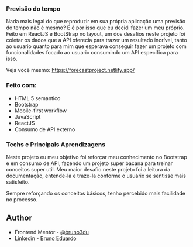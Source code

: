 ### Previsão do tempo

Nada mais legal do que reproduzir em sua própria aplicação uma previsão do tempo não é mesmo?
E é por isso que eu decidi fazer um meu próprio. Feito em ReactJS e BootStrap no layout, um dos desafios neste projeto foi coletar os dados que a API oferecia para trazer um resultado incrível, tanto ao usuario quanto para mim que esperava conseguir fazer um projeto com funcionalidades focado ao usuario consumindo um API especifica para isso.

Veja você mesmo: https://forecastproject.netlify.app/


### Feito com:

- HTML 5 semantico 
- Bootstrap
- Mobile-first workflow
- JavaScript
- ReactJS
- Consumo de API externo

### Techs e Principais Aprendizagens

Neste projeto eu meu objetivo foi reforçar meu conhecimento no Bootstrap e em consumo de API, fazendo um projeto super bacana para treinar conceitos super util. 
Meu maior desafio neste projeto foi a leitura da documentação, entende-la e traze-la conforme o usuário se sentisse mais satisfeito.

Sempre reforçando os conceitos básicos, tenho percebido mais facilidade no processo.

## Author

- Frontend Mentor - [@bruno3du](https://www.frontendmentor.io/profile/bruno3du)
- Linkedin - [Bruno Eduardo](https://www.linkedin.com/in/bruno-3du/)
